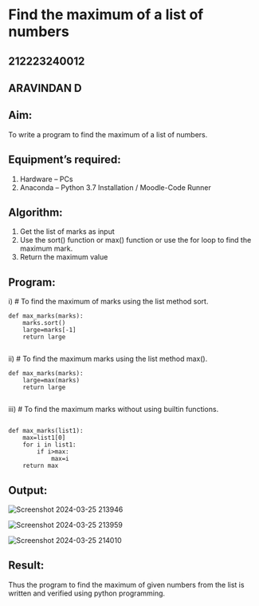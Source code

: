 # Find the maximum of a list of numbers
## 212223240012
## ARAVINDAN D
## Aim:
To write a program to find the maximum of a list of numbers.
## Equipment’s required:
1.	Hardware – PCs
2.	Anaconda – Python 3.7 Installation / Moodle-Code Runner
## Algorithm:
1.	Get the list of marks as input
2.	Use the sort() function or max() function or use the for loop to find the maximum mark.
3.	Return the maximum value
## Program:

i)	# To find the maximum of marks using the list method sort.
```
def max_marks(marks):
    marks.sort()
    large=marks[-1]
    return large


```

ii)	# To find the maximum marks using the list method max().
```
def max_marks(marks):
    large=max(marks)
    return large


```

iii) # To find the maximum marks without using builtin functions.
```

def max_marks(list1):
    max=list1[0]
    for i in list1:
        if i>max:
            max=i
    return max

```



## Output:
![Screenshot 2024-03-25 213946](https://github.com/Aravindan2006/FindMaximum/assets/151760062/ac603c3b-c7c4-4269-b521-4a4bc4b38d90)

![Screenshot 2024-03-25 213959](https://github.com/Aravindan2006/FindMaximum/assets/151760062/f352ade7-a33f-41b9-8f1f-98dbd642eb03)

![Screenshot 2024-03-25 214010](https://github.com/Aravindan2006/FindMaximum/assets/151760062/69821be5-1476-4833-8e36-e766d07e1744)




## Result:
Thus the program to find the maximum of given numbers from the list is written and verified using python programming.

